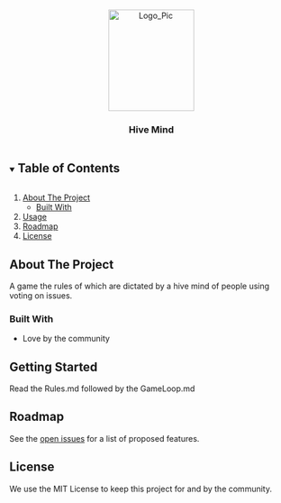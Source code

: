 
<br />
<p align="center">
  <a href="https://github.com/SanoKei/PaperDue">
    <img src="https://user-images.githubusercontent.com/36809574/125879541-13a40b29-2666-4578-9d5d-7efe954afc8b.png" alt="Logo_Pic" width="152" height="180">
  </a>
  <h3 align="center">
   Hive Mind
  </h3>
</p>



<!-- TABLE OF CONTENTS -->
<details open="open">
  <summary><h2 style="display: inline-block">Table of Contents</h2></summary>
  <ol>
    <li>
      <a href="#about-the-project">About The Project</a>
      <ul>
        <li><a href="#built-with">Built With</a></li>
      </ul>
    </li>
    <li><a href="#getting-started">Usage</a></li>
    <li><a href="#roadmap">Roadmap</a></li>
    <li><a href="#license">License</a></li>
  </ol>
</details>



<!-- ABOUT THE PROJECT -->
## About The Project
A game the rules of which are dictated by a hive mind of people using voting on issues.


### Built With

* Love by the community

<!-- GETTING STARTED -->
## Getting Started

Read the Rules.md followed by the GameLoop.md

<!-- ROADMAP -->
## Roadmap

See the [open issues](https://github.com/SanoKei/PaperDue/issues) for a list of proposed features.

<!-- LICENSE -->
## License
We use the MIT License to keep this project for and by the community.
